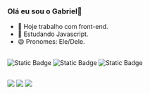 ### Olá eu sou o Gabriel👋

- 🔭 Hoje trabalho com front-end.
- 🌱 Estudando Javascript.
- 😄 Pronomes: Ele/Dele.

<div style="display: inline_block"><br>
  <img alt="Static Badge" src="https://img.shields.io/badge/Html5-000?style=for-the-badge&logo=html5&labelColor=white&color=%23E34F26">
  <img alt="Static Badge" src="https://img.shields.io/badge/css3-000?style=for-the-badge&logo=css3&logoColor=%231572B6&labelColor=white&color=%231572B6">
  <img alt="Static Badge" src="https://img.shields.io/badge/javascript-000?style=for-the-badge&logo=javascript&logoColor=%23F7DF1E&labelColor=white&color=%23F7DF1E">
</div>

##

<div> 
  <a href="https://instagram.com/moraes_7k" target="_blank"><img src="https://img.shields.io/badge/-Instagram-%23E4405F?style=for-the-badge&logo=instagram&logoColor=white" target="_blank"></a>
 <a href="https://discord.gg/483409250333491216" target="_blank"><img src="https://img.shields.io/badge/Discord-7289DA?style=for-the-badge&logo=discord&logoColor=white" target="_blank"></a> 
  <a href = "mailto:gabrielmoraes2024ofc@gmail.com"><img src="https://img.shields.io/badge/-Gmail-%23333?style=for-the-badge&logo=gmail&logoColor=white" target="_blank"></a
</div>
